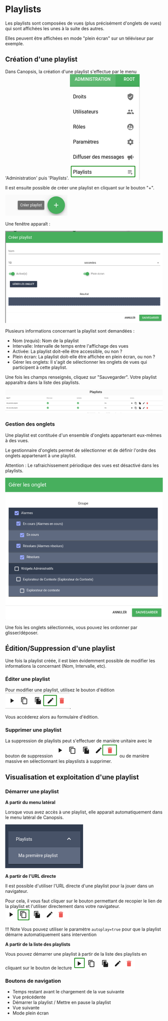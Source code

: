 # Playlists

Les playlists sont composées de vues (plus précisément d'onglets de vues) qui sont affichées les unes à la suite des autres.

Elles peuvent être affichées en mode "plein écran" sur un téléviseur par exemple.

## Création d'une playlist

Dans Canopsis, la création d'une playlist s'effectue par le menu 'Administration' puis 'Playlists'.
![Menu playlists](./img/menu_playlists.png)

Il est ensuite possible de créer une playlist en cliquant sur le bouton "+".

![Bouton création playlist](./img/bouton_creation_playlist.png  "Bouton création playlist")

Une fenêtre apparaît :

![Modale création de playlist](./img/modal_creation_playlist.png  "Modale création de playlist")

Plusieurs informations concernant la playlist sont demandées :

* Nom (*requis*): Nom de la playlist
* Intervalle: Intervalle de temps entre l'affichage des vues
* Activée: La playlist doit-elle être accessible, ou non ?
* Plein écran: La playlist doit-elle être affichée en plein écran, ou non ?
* Gérer les onglets: Il s'agit de sélectionner les onglets de vues qui participent à cette playlist.

Une fois les champs renseignés, cliquez sur "Sauvegarder". Votre playlist apparaîtra dans la liste des playlists.

![Liste des playlists](./img/liste_playlists.png  "Liste des playlists")

### Gestion des onglets

Une playlist est contituée d'un ensemble d'onglets appartenant eux-mêmes à des vues.

Le gestionnaire d'onglets permet de sélectionner et de définir l'ordre des onglets appartenant à une playlist.

Attention : Le rafraichissement périodique des vues est désactivé dans les playlists.

![Gestionnaire d'onglets](./img/onglets_playlists.png  "Gestionnaire d'onglets")

Une fois les onglets sélectionnés, vous pouvez les ordonner par glisser/déposer.


## Édition/Suppression d'une playlist

Une fois la playlist créée, il est bien évidemment possible de modifier les informations la concernant (Nom, Intervalle, etc).

### Éditer une playlist

Pour modifier une playlist, utilisez le bouton d'édition ![Edition playlist](./img/edition_playlists.png  "Edition de playlists").

Vous accéderez alors au formulaire d'édition.

### Supprimer une playlist

La suppression de playlists peut s'effectuer de manière unitaire avec le bouton de suppression ![Suppression playlist](./img/suppression_playlists.png  "Suppression de playlists") 
ou de manière massive en sélectionnant les playslists à supprimer.


## Visualisation et exploitation d'une playlist

### Démarrer une playlist

**A partir du menu latéral**

Lorsque vous avez accès à une playlist, elle apparait automatiquement dans le menu latéral de Canopsis.

![Menu latéral playlist](./img/menu_lateral_playlists.png  "Menu latéral playlists") 

**A partir de l'URL directe**

Il est possible d'utiliser l'URL directe d'une playlist pour la jouer dans un navigateur.

Pour cela, il vous faut cliquer sur le bouton permettant de recopier le lien de la playlist et l'utiliser directement dans votre navigateur.
![Copie lien  playlist](./img/copie_lien_playlists.png  "Copie lien playlists") 

!!! Note
    Vous pouvez utiliser le paramètre `autoplay=true` pour que la playlist démarre automatiquement sans intervention

**A partir de la liste des playlists**

Vous pouvez démarrer une playlist à partir de la liste des playlists en cliquant sur le bouton de lecture ![Lecture playlist](./img/lecture_playlists.png  "Lecture de playlists") 

### Boutons de navigation
* Temps restant avant le chargement de la vue suivante
* Vue précédente
* Démarrer la playlist / Mettre en pause la playlist
* Vue suivante
* Mode plein écran
